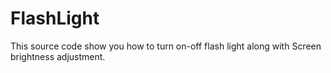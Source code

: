 FlashLight
==========

This source code show you how to turn on-off flash light along with Screen brightness adjustment.

